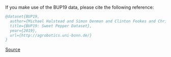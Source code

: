 If you make use of the BUP19 data, please cite the following reference:

``` bibtex 
@dataset{BUP19,
  author={Michael Halstead and Simon Denman and Clinton Fookes and Chris McCool},
  title={BUP19: Sweet Pepper Dataset},
  year={2019},
  url={http://agrobotics.uni-bonn.de/}
}
```

[Source](http://agrobotics.uni-bonn.de/)